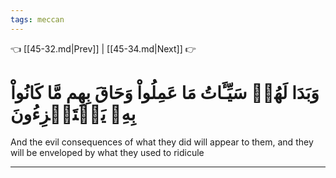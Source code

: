 ```yaml
---
tags: meccan
---
```


👈 [[45-32.md|Prev]] | [[45-34.md|Next]] 👉

# وَبَدَا لَهُمۡ سَيِّـَٔاتُ مَا عَمِلُواْ وَحَاقَ بِهِم مَّا كَانُواْ بِهِۦ يَسۡتَهۡزِءُونَ

And the evil consequences of what they did will appear to them, and they will be enveloped by what they used to ridicule

---

